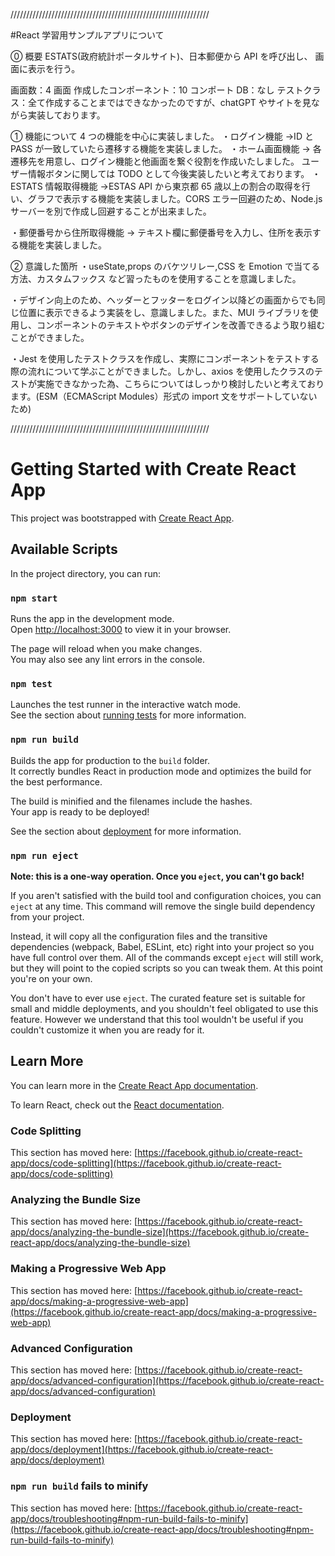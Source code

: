 ///////////////////////////////////////////////////////////////

#React 学習用サンプルアプリについて

⓪ 概要
ESTATS(政府統計ポータルサイト)、日本郵便から API を呼び出し、
画面に表示を行う。

画面数：4 画面
作成したコンポーネント：10 コンポート
DB：なし
テストクラス：全て作成することまではできなかったのですが、chatGPT やサイトを見ながら実装しております。

① 機能について
4 つの機能を中心に実装しました。
・ログイン機能
→ID と PASS が一致していたら遷移する機能を実装しました。
・ホーム画面機能
→ 各遷移先を用意し、ログイン機能と他画面を繋ぐ役割を作成いたしました。
ユーザー情報ボタンに関しては TODO として今後実装したいと考えております。
・ESTATS 情報取得機能
→ESTAS API から東京都 65 歳以上の割合の取得を行い、グラフで表示する機能を実装しました。CORS エラー回避のため、Node.js サーバーを別で作成し回避することが出来ました。

・郵便番号から住所取得機能
→ テキスト欄に郵便番号を入力し、住所を表示する機能を実装しました。

② 意識した箇所
・useState,props のバケツリレー,CSS を Emotion で当てる方法、カスタムフックス
など習ったものを使用することを意識しました。

・デザイン向上のため、ヘッダーとフッターをログイン以降どの画面からでも同じ位置に表示できるよう実装をし、意識しました。また、MUI ライブラリを使用し、コンポーネントのテキストやボタンのデザインを改善できるよう取り組むことができました。

・Jest を使用したテストクラスを作成し、実際にコンポーネントをテストする際の流れについて学ぶことができました。しかし、axios を使用したクラスのテストが実施できなかった為、こちらについてはしっかり検討したいと考えております。(ESM（ECMAScript Modules）形式の import 文をサポートしていないため)

///////////////////////////////////////////////////////////////

# Getting Started with Create React App

This project was bootstrapped with [Create React App](https://github.com/facebook/create-react-app).

## Available Scripts

In the project directory, you can run:

### `npm start`

Runs the app in the development mode.\
Open [http://localhost:3000](http://localhost:3000) to view it in your browser.

The page will reload when you make changes.\
You may also see any lint errors in the console.

### `npm test`

Launches the test runner in the interactive watch mode.\
See the section about [running tests](https://facebook.github.io/create-react-app/docs/running-tests) for more information.

### `npm run build`

Builds the app for production to the `build` folder.\
It correctly bundles React in production mode and optimizes the build for the best performance.

The build is minified and the filenames include the hashes.\
Your app is ready to be deployed!

See the section about [deployment](https://facebook.github.io/create-react-app/docs/deployment) for more information.

### `npm run eject`

**Note: this is a one-way operation. Once you `eject`, you can't go back!**

If you aren't satisfied with the build tool and configuration choices, you can `eject` at any time. This command will remove the single build dependency from your project.

Instead, it will copy all the configuration files and the transitive dependencies (webpack, Babel, ESLint, etc) right into your project so you have full control over them. All of the commands except `eject` will still work, but they will point to the copied scripts so you can tweak them. At this point you're on your own.

You don't have to ever use `eject`. The curated feature set is suitable for small and middle deployments, and you shouldn't feel obligated to use this feature. However we understand that this tool wouldn't be useful if you couldn't customize it when you are ready for it.

## Learn More

You can learn more in the [Create React App documentation](https://facebook.github.io/create-react-app/docs/getting-started).

To learn React, check out the [React documentation](https://reactjs.org/).

### Code Splitting

This section has moved here: [https://facebook.github.io/create-react-app/docs/code-splitting](https://facebook.github.io/create-react-app/docs/code-splitting)

### Analyzing the Bundle Size

This section has moved here: [https://facebook.github.io/create-react-app/docs/analyzing-the-bundle-size](https://facebook.github.io/create-react-app/docs/analyzing-the-bundle-size)

### Making a Progressive Web App

This section has moved here: [https://facebook.github.io/create-react-app/docs/making-a-progressive-web-app](https://facebook.github.io/create-react-app/docs/making-a-progressive-web-app)

### Advanced Configuration

This section has moved here: [https://facebook.github.io/create-react-app/docs/advanced-configuration](https://facebook.github.io/create-react-app/docs/advanced-configuration)

### Deployment

This section has moved here: [https://facebook.github.io/create-react-app/docs/deployment](https://facebook.github.io/create-react-app/docs/deployment)

### `npm run build` fails to minify

This section has moved here: [https://facebook.github.io/create-react-app/docs/troubleshooting#npm-run-build-fails-to-minify](https://facebook.github.io/create-react-app/docs/troubleshooting#npm-run-build-fails-to-minify)
